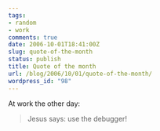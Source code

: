 ```yaml
---
tags:
- random
- work
comments: true
date: 2006-10-01T18:41:00Z
slug: quote-of-the-month
status: publish
title: Quote of the month
url: /blog/2006/10/01/quote-of-the-month/
wordpress_id: "98"
---
```


At work the other day:


> Jesus says: use the debugger!
